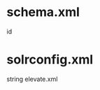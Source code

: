 schema.xml
===
<uniqueKey>id</uniqueKey>  

<field name="id" type="string" indexed="true" stored="true" required="true" multiValued="false" />  

<field name="id" type="string" indexed="true" stored="true" required="false" multiValued="false" />   



solrconfig.xml
===

<searchComponent name="elevator" class="solr.QueryElevationComponent" >  
    <str name="queryFieldType">string</str>  
    <str name="config-file">elevate.xml</str>  
</searchComponent>  


